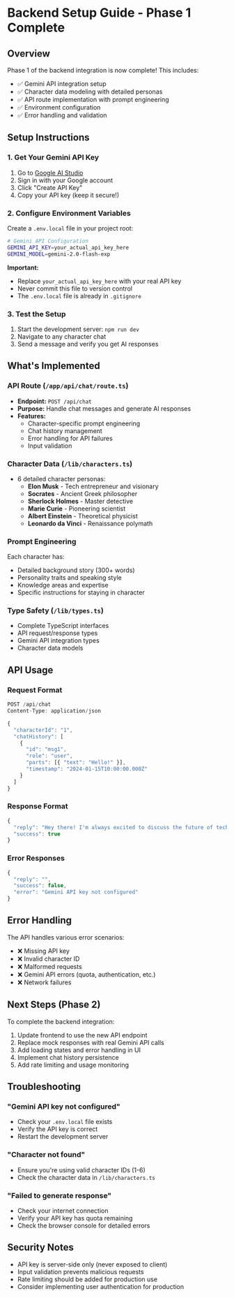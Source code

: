 # Backend Setup Guide - Phase 1 Complete

## Overview
Phase 1 of the backend integration is now complete! This includes:
- ✅ Gemini API integration setup
- ✅ Character data modeling with detailed personas
- ✅ API route implementation with prompt engineering
- ✅ Environment configuration
- ✅ Error handling and validation

## Setup Instructions

### 1. Get Your Gemini API Key
1. Go to [Google AI Studio](https://aistudio.google.com/)
2. Sign in with your Google account
3. Click "Create API Key"
4. Copy your API key (keep it secure!)

### 2. Configure Environment Variables
Create a `.env.local` file in your project root:

```bash
# Gemini API Configuration
GEMINI_API_KEY=your_actual_api_key_here
GEMINI_MODEL=gemini-2.0-flash-exp
```

**Important:** 
- Replace `your_actual_api_key_here` with your real API key
- Never commit this file to version control
- The `.env.local` file is already in `.gitignore`

### 3. Test the Setup
1. Start the development server: `npm run dev`
2. Navigate to any character chat
3. Send a message and verify you get AI responses

## What's Implemented

### API Route (`/app/api/chat/route.ts`)
- **Endpoint:** `POST /api/chat`
- **Purpose:** Handle chat messages and generate AI responses
- **Features:**
  - Character-specific prompt engineering
  - Chat history management
  - Error handling for API failures
  - Input validation

### Character Data (`/lib/characters.ts`)
- 6 detailed character personas:
  - **Elon Musk** - Tech entrepreneur and visionary
  - **Socrates** - Ancient Greek philosopher
  - **Sherlock Holmes** - Master detective
  - **Marie Curie** - Pioneering scientist
  - **Albert Einstein** - Theoretical physicist
  - **Leonardo da Vinci** - Renaissance polymath

### Prompt Engineering
Each character has:
- Detailed background story (300+ words)
- Personality traits and speaking style
- Knowledge areas and expertise
- Specific instructions for staying in character

### Type Safety (`/lib/types.ts`)
- Complete TypeScript interfaces
- API request/response types
- Gemini API integration types
- Character data models

## API Usage

### Request Format
```typescript
POST /api/chat
Content-Type: application/json

{
  "characterId": "1",
  "chatHistory": [
    {
      "id": "msg1",
      "role": "user",
      "parts": [{ "text": "Hello!" }],
      "timestamp": "2024-01-15T10:00:00.000Z"
    }
  ]
}
```

### Response Format
```typescript
{
  "reply": "Hey there! I'm always excited to discuss the future of technology...",
  "success": true
}
```

### Error Responses
```typescript
{
  "reply": "",
  "success": false,
  "error": "Gemini API key not configured"
}
```

## Error Handling

The API handles various error scenarios:
- ❌ Missing API key
- ❌ Invalid character ID
- ❌ Malformed requests
- ❌ Gemini API errors (quota, authentication, etc.)
- ❌ Network failures

## Next Steps (Phase 2)

To complete the backend integration:
1. Update frontend to use the new API endpoint
2. Replace mock responses with real Gemini API calls
3. Add loading states and error handling in UI
4. Implement chat history persistence
5. Add rate limiting and usage monitoring

## Troubleshooting

### "Gemini API key not configured"
- Check your `.env.local` file exists
- Verify the API key is correct
- Restart the development server

### "Character not found"
- Ensure you're using valid character IDs (1-6)
- Check the character data in `/lib/characters.ts`

### "Failed to generate response"
- Check your internet connection
- Verify your API key has quota remaining
- Check the browser console for detailed errors

## Security Notes

- API key is server-side only (never exposed to client)
- Input validation prevents malicious requests
- Rate limiting should be added for production use
- Consider implementing user authentication for production 